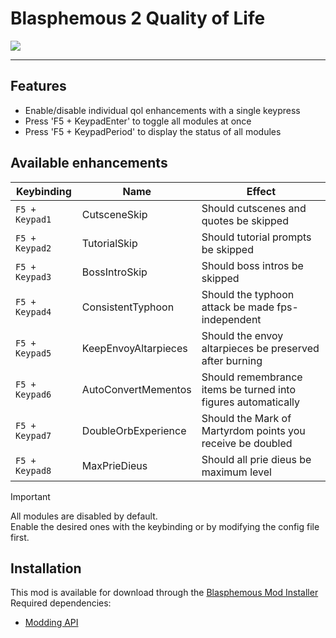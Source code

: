# Blasphemous 2 Quality of Life

<img src="https://img.shields.io/github/downloads/BrandenEK/BlasII.QualityOfLife/total?color=872124&style=for-the-badge">

---

## Features
- Enable/disable individual qol enhancements with a single keypress
- Press 'F5 + KeypadEnter' to toggle all modules at once
- Press 'F5 + KeypadPeriod' to display the status of all modules

## Available enhancements
| Keybinding | Name | Effect |
| ---------- | ---- | ------ |
| ```F5 + Keypad1``` | CutsceneSkip | Should cutscenes and quotes be skipped |
| ```F5 + Keypad2``` | TutorialSkip | Should tutorial prompts be skipped |
| ```F5 + Keypad3``` | BossIntroSkip | Should boss intros be skipped |
| ```F5 + Keypad4``` | ConsistentTyphoon | Should the typhoon attack be made fps-independent |
| ```F5 + Keypad5``` | KeepEnvoyAltarpieces | Should the envoy altarpieces be preserved after burning |
| ```F5 + Keypad6``` | AutoConvertMementos | Should remembrance items be turned into figures automatically |
| ```F5 + Keypad7``` | DoubleOrbExperience | Should the Mark of Martyrdom points you receive be doubled |
| ```F5 + Keypad8``` | MaxPrieDieus | Should all prie dieus be maximum level |

> [!IMPORTANT]
> All modules are disabled by default.  
> Enable the desired ones with the keybinding or by modifying the config file first.

## Installation
This mod is available for download through the [Blasphemous Mod Installer](https://github.com/BrandenEK/Blasphemous.Modding.Installer) <br>
Required dependencies:
- [Modding API](https://github.com/BrandenEK/BlasII.ModdingAPI)

